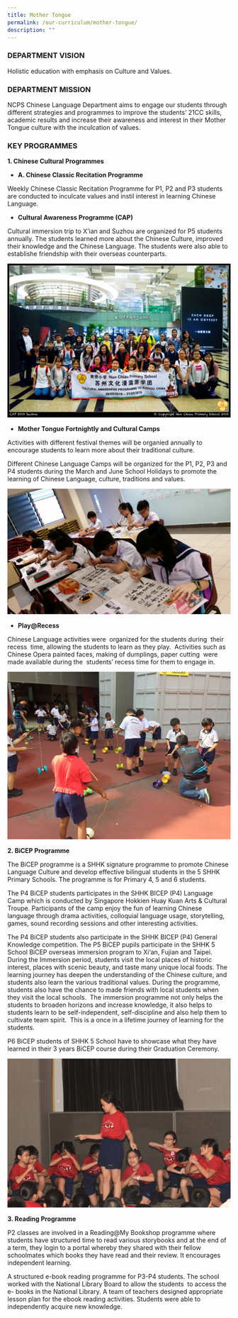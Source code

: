 ```yaml
---
title: Mother Tongue
permalink: /our-curriculum/mother-tongue/
description: ""
---
```

### **DEPARTMENT VISION**

Holistic education with emphasis on Culture and Values.

### **DEPARTMENT MISSION**

NCPS Chinese Language Department aims to engage our students through different strategies and programmes to improve the students’ 21CC skills, academic results and increase their awareness and interest in their Mother Tongue culture with the inculcation of values.

### **KEY PROGRAMMES**

**1\. Chinese Cultural Programmes**

*   **A. Chinese Classic Recitation Programme**

Weekly Chinese Classic Recitation Programme for P1, P2 and P3 students are conducted to inculcate values and instil interest in learning Chinese Language.

*   **Cultural Awareness Programme (CAP)**

Cultural immersion trip to X’ian and Suzhou are organized for P5 students annually. The students learned more about the Chinese Culture, improved their knowledge and the Chinese Language. The students were also able to establishe friendship with their overseas counterparts.

![Cultural Awareness Programme (CAP)](/images/CAP-2019-Suzhou-1-1024x705.jpg)

*   **Mother Tongue Fortnightly and Cultural Camps**

Activities with different festival themes will be organied annually to encourage students to learn more about their traditional culture.

Different Chinese Language Camps will be organized for the P1, P2, P3 and P4 students during the March and June School Holidays to promote the learning of Chinese Language, culture, traditions and values.

![Mother Tongue Fortnightly and Cultural Camps](/images/CL-2.jpg)

*   **Play@Recess**

Chinese Language activities were  organized for the students during  their recess  time, allowing the students to learn as they play.  Activities such as  Chinese Opera painted faces, making of dumplings, paper cutting  were made available during the  students’ recess time for them to engage in.

![Play@Recess](/images/CL-3%20(1).jpg)

**2\. BiCEP Programme**

The BiCEP programme is a SHHK signature programme to promote Chinese Language Culture and develop effective bilingual students in the 5 SHHK Primary Schools. The programme is for Primary 4, 5 and 6 students.

The P4 BiCEP students participates in the SHHK BICEP (P4) Language Camp which is conducted by Singapore Hokkien Huay Kuan Arts & Cultural Troupe. Participants of the camp enjoy the fun of learning Chinese language through drama activities, colloquial language usage, storytelling, games, sound recording sessions and other interesting activities.

The P4 BiCEP students also participate in the SHHK BICEP (P4) General Knowledge competition. The P5 BiCEP pupils participate in the SHHK 5 School BiCEP overseas immersion program to Xi‘an, Fujian and Taipei.  During the Immersion period, students visit the local places of historic interest, places with scenic beauty, and taste many unique local foods. The learning journey has deepen the understanding of the Chinese culture, and students also learn the various traditional values. During the programme, students also have the chance to made friends with local students when they visit the local schools.  The immersion programme not only helps the students to broaden horizons and increase knowledge, it also helps to students learn to be self-independent, self-discipline and also help them to cultivate team spirit.  This is a once in a lifetime journey of learning for the students.

P6 BiCEP students of SHHK 5 School have to showcase what they have learned in their 3 years BiCEP course during their Graduation Ceremony.

![BiCEP Programme](/images/CL-4.jpg)

**3\. Reading Programme**

P2 classes are involved in a Reading@My Bookshop programme where students have structured time to read various storybooks and at the end of a term, they login to a portal whereby they shared with their fellow schoolmates which books they have read and their review. It encourages independent learning.

A structured e-book reading programme for P3-P4 students. The school worked with the National Library Board to allow the students  to access the e- books in the National Library. A team of teachers designed appropriate lesson plan for the ebook reading activities. Students were able to  independently acquire new knowledge.